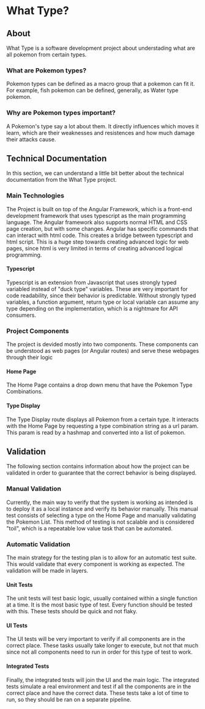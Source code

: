 # What Type?

## About
What Type is a software development project about understading what are all pokemon from certain types.

### What are Pokemon types?
Pokemon types can be defined as a macro group that a pokemon can fit it. For example, fish pokemon can be defined, generally, as Water type pokemon.

### Why are Pokemon types important?
A Pokemon's type say a lot about them. It directly influences which moves it learn, which are their weaknesses and resistences and how much damage their attacks cause.

## Technical Documentation
In this section, we can understand a little bit better about the technical documentation from the What Type project.

### Main Technologies
The Project is built on top of the Angular Framework, which is a front-end development framework that uses typescript as the main programming language.
The Angular framework also supports normal HTML and CSS page creation, but with some changes. Angular has specific commands that can interact with html code. This creates a bridge between typescript and html script. This is a huge step towards creating advanced logic for web pages, since html is very limited in terms of creating advanced logical programming.

#### Typescript
Typescript is an extension from Javascript that uses strongly typed variabled instead of "duck type" variables. These are very important for code readability, since their behavior is predictable. Without strongly typed variables, a function argument, return type or local variable can assume any type depending on the implementation, which is a nightmare for API consumers.

### Project Components
The project is devided mostly into two components. These components can be understood as web pages (or Angular routes) and serve these webpages through their logic

#### Home Page
The Home Page contains a drop down menu that have the Pokemon Type Combinations. 

#### Type Display
The Type Display route displays all Pokemon from a certain type. It interacts with the Home Page by requesting a type combination string as a url param. This param is read by a hashmap and converted into a list of pokemon.

## Validation
The following section contains information about how the project can be validated in order to guarantee that the correct behavior is being displayed.

### Manual Validation
Currently, the main way to verify that the system is working as intended is to deploy it as a local instance and verify its behavior manually. This manual test consists of selecting a type on the Home Page and manually validating the Pokemon List. This method of testing is not scalable and is considered "toil", which is a repeatable low value task that can be automated.

### Automatic Validation
The main strategy for the testing plan is to allow for an automatic test suite. This would validate that every component is working as expected. The validation will be made in layers.

#### Unit Tests
The unit tests will test basic logic, usually contained within a single function at a time. It is the most basic type of test. Every function should be tested with this. These tests should be quick and not flaky.

#### UI Tests
The UI tests will be very important to verify if all components are in the correct place. These tasks usually take longer to execute, but not that much since not all components need to run in order for this type of test to work.

#### Integrated Tests
Finally, the integrated tests will join the UI and the main logic. The integrated tests simulate a real environment and test if all the components are in the correct place and have the correct data. These tests take a lot of time to run, so they should be ran on a separate pipeline.
